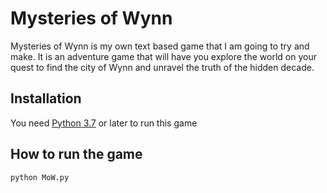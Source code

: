 # Mysteries of Wynn
Mysteries of Wynn is my own text based game that I am going to try and make.
It is an adventure game that will have you explore the world on your quest to find the city of Wynn and unravel the truth of the hidden decade.

## Installation
You need [Python 3.7](https://www.python.org/downloads/) or later to run this game

## How to run the game
``` python
python MoW.py
```
